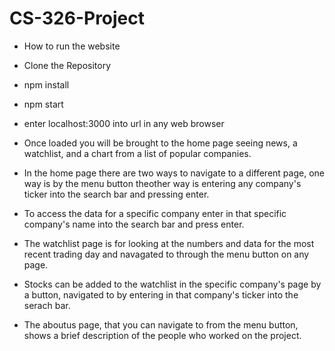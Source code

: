 # CS-326-Project
- How to run the website
- Clone the Repository
- npm install
- npm start
- enter localhost:3000 into url in any web browser

- Once loaded you will be brought to the home page seeing news, a watchlist, and a chart from a list of popular companies.

- In the home page there are two ways to navigate to a different page, one way is by the menu button theother way is entering any company's ticker into the search bar and pressing enter.

- To access the data for a specific company enter in that specific company's name into the search bar and press enter.

- The watchlist page is for looking at the numbers and data for the most recent trading day and navagated to through the menu button on any page.
- Stocks can be added to the watchlist in the specific company's page by a button, navigated to by entering in that company's ticker into the serach bar.

- The aboutus page, that you can navigate to from the menu button, shows a brief description of the people who worked on the project.
